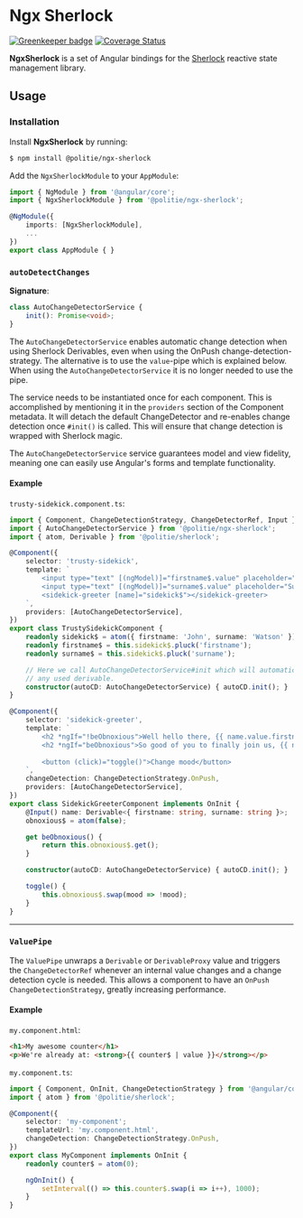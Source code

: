 # Ngx Sherlock

[![Greenkeeper badge](https://badges.greenkeeper.io/politie/ngx-sherlock.svg)](https://greenkeeper.io/)
[![Coverage Status](https://coveralls.io/repos/github/politie/ngx-sherlock/badge.svg?branch=master)](https://coveralls.io/github/politie/sherlock?branch=master)

**NgxSherlock** is a set of Angular bindings for the [Sherlock](https://github.com/politie/sherlock)
 reactive state management library.

## Usage

### Installation

Install **NgxSherlock** by running:

```bash
$ npm install @politie/ngx-sherlock
```

Add the `NgxSherlockModule` to your `AppModule`:

```typescript
import { NgModule } from '@angular/core';
import { NgxSherlockModule } from '@politie/ngx-sherlock';

@NgModule({
    imports: [NgxSherlockModule],
    ...
})
export class AppModule { }
```

### `autoDetectChanges`

**Signature**:
```typescript
class AutoChangeDetectorService {
    init(): Promise<void>;
}
```

The `AutoChangeDetectorService` enables automatic change detection when using Sherlock Derivables, even when using the OnPush change-detection-strategy. The alternative is to use the `value`-pipe which is explained below. When using the `AutoChangeDetectorService` it is no longer needed to use the pipe.

The service needs to be instantiated once for each component. This is accomplished by mentioning it in the `providers` section of the Component metadata. It will detach the default ChangeDetector and re-enables change detection once `#init()` is called. This will ensure that change detection is wrapped with Sherlock magic.

The `AutoChangeDetectorService` service guarantees model and view fidelity, meaning one can easily use Angular's forms and template functionality.

#### Example

`trusty-sidekick.component.ts`:
```typescript
import { Component, ChangeDetectionStrategy, ChangeDetectorRef, Input } from '@angular/core';
import { AutoChangeDetectorService } from '@politie/ngx-sherlock';
import { atom, Derivable } from '@politie/sherlock';

@Component({
    selector: 'trusty-sidekick',
    template: `
        <input type="text" [(ngModel)]="firstname$.value" placeholder="First name">
        <input type="text" [(ngModel)]="surname$.value" placeholder="Surname">
        <sidekick-greeter [name]="sidekick$"></sidekick-greeter>
    `,
    providers: [AutoChangeDetectorService],
})
export class TrustySidekickComponent {
    readonly sidekick$ = atom({ firstname: 'John', surname: 'Watson' });
    readonly firstname$ = this.sidekick$.pluck('firstname');
    readonly surname$ = this.sidekick$.pluck('surname');

    // Here we call AutoChangeDetectorService#init which will automatically react on changes in the state of
    // any used derivable.
    constructor(autoCD: AutoChangeDetectorService) { autoCD.init(); }
}

@Component({
    selector: 'sidekick-greeter',
    template: `
        <h2 *ngIf="!beObnoxious">Well hello there, {{ name.value.firstname }} {{ name.value.surname }}!</h2>
        <h2 *ngIf="beObnoxious">So good of you to finally join us, {{ name.value.surname }}...</h2>
        
        <button (click)="toggle()">Change mood</button>     
    `,
    changeDetection: ChangeDetectionStrategy.OnPush,
    providers: [AutoChangeDetectorService],
})
export class SidekickGreeterComponent implements OnInit {
    @Input() name: Derivable<{ firstname: string, surname: string }>;
    obnoxious$ = atom(false);

    get beObnoxious() {
        return this.obnoxious$.get();
    }

    constructor(autoCD: AutoChangeDetectorService) { autoCD.init(); }

    toggle() {
        this.obnoxious$.swap(mood => !mood);
    }
}
```

---

### `ValuePipe`

The `ValuePipe` unwraps a `Derivable` or `DerivableProxy` value and triggers the `ChangeDetectorRef` whenever an internal value changes
and a change detection cycle is needed. This allows a component to have an `OnPush` `ChangeDetectionStrategy`, greatly increasing
performance.

#### Example

`my.component.html`:
```html
<h1>My awesome counter</h1>
<p>We're already at: <strong>{{ counter$ | value }}</strong></p>
```

`my.component.ts`:
```typescript
import { Component, OnInit, ChangeDetectionStrategy } from '@angular/core';
import { atom } from '@politie/sherlock';

@Component({
    selector: 'my-component';
    templateUrl: 'my.component.html',
    changeDetection: ChangeDetectionStrategy.OnPush,
})
export class MyComponent implements OnInit {
    readonly counter$ = atom(0);

    ngOnInit() {
        setInterval(() => this.counter$.swap(i => i++), 1000);
    }
}
```
